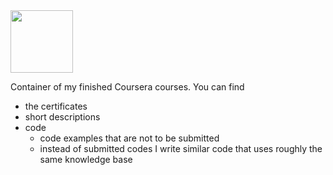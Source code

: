<img src="https://upload.wikimedia.org/wikipedia/commons/9/97/Coursera-Logo_600x600.svg" width="100" height="100">

Container of my finished Coursera courses. You can find
- the certificates
- short descriptions
- code 
  - code examples that are not to be submitted
  - instead of submitted codes I write similar code that uses roughly the same knowledge base
